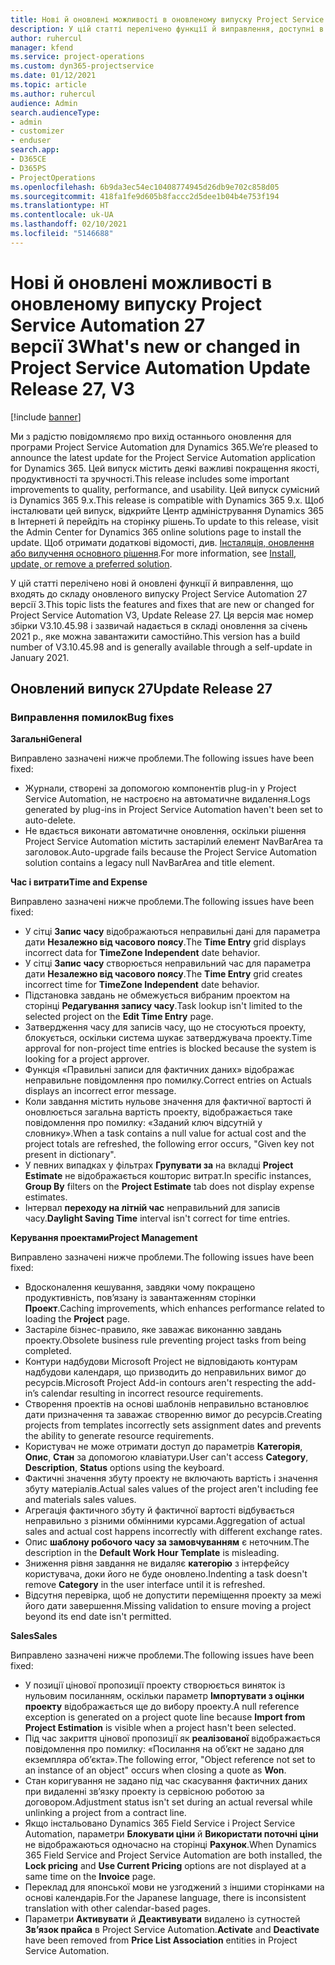 ```yaml
---
title: Нові й оновлені можливості в оновленому випуску Project Service Automation 27 версії 3
description: У цій статті перелічено функції й виправлення, доступні в оновленому випуску Project Service Automation 27 версії 3.
author: ruhercul
manager: kfend
ms.service: project-operations
ms.custom: dyn365-projectservice
ms.date: 01/12/2021
ms.topic: article
ms.author: ruhercul
audience: Admin
search.audienceType:
- admin
- customizer
- enduser
search.app:
- D365CE
- D365PS
- ProjectOperations
ms.openlocfilehash: 6b9da3ec54ec10408774945d26db9e702c858d05
ms.sourcegitcommit: 418fa1fe9d605b8faccc2d5dee1b04b4e753f194
ms.translationtype: HT
ms.contentlocale: uk-UA
ms.lasthandoff: 02/10/2021
ms.locfileid: "5146688"
---
```

# <a name="whats-new-or-changed-in-project-service-automation-update-release-27-v3"></a><span data-ttu-id="06faf-103">Нові й оновлені можливості в оновленому випуску Project Service Automation 27 версії 3</span><span class="sxs-lookup"><span data-stu-id="06faf-103">What's new or changed in Project Service Automation Update Release 27, V3</span></span>

[!include [banner](../includes/psa-now-project-operations.md)]

<span data-ttu-id="06faf-104">Ми з радістю повідомляємо про вихід останнього оновлення для програми Project Service Automation для Dynamics 365.</span><span class="sxs-lookup"><span data-stu-id="06faf-104">We’re pleased to announce the latest update for the Project Service Automation application for Dynamics 365.</span></span> <span data-ttu-id="06faf-105">Цей випуск містить деякі важливі покращення якості, продуктивності та зручності.</span><span class="sxs-lookup"><span data-stu-id="06faf-105">This release includes some important improvements to quality, performance, and usability.</span></span> <span data-ttu-id="06faf-106">Цей випуск сумісний із Dynamics 365 9.x.</span><span class="sxs-lookup"><span data-stu-id="06faf-106">This release is compatible with Dynamics 365 9.x.</span></span> <span data-ttu-id="06faf-107">Щоб інсталювати цей випуск, відкрийте Центр адміністрування Dynamics 365 в Інтернеті й перейдіть на сторінку рішень.</span><span class="sxs-lookup"><span data-stu-id="06faf-107">To update to this release, visit the Admin Center for Dynamics 365 online solutions page to install the update.</span></span> <span data-ttu-id="06faf-108">Щоб отримати додаткові відомості, див. [Інсталяція, оновлення або вилучення основного рішення](https://docs.microsoft.com/power-platform/admin/install-remove-preferred-solution).</span><span class="sxs-lookup"><span data-stu-id="06faf-108">For more information, see [Install, update, or remove a preferred solution](https://docs.microsoft.com/power-platform/admin/install-remove-preferred-solution).</span></span>

<span data-ttu-id="06faf-109">У цій статті перелічено нові й оновлені функції й виправлення, що входять до складу оновленого випуску Project Service Automation 27 версії 3.</span><span class="sxs-lookup"><span data-stu-id="06faf-109">This topic lists the features and fixes that are new or changed for Project Service Automation V3, Update Release 27.</span></span> <span data-ttu-id="06faf-110">Ця версія має номер збірки V3.10.45.98 і зазвичай надається в складі оновлення за січень 2021 р., яке можна завантажити самостійно.</span><span class="sxs-lookup"><span data-stu-id="06faf-110">This version has a build number of V3.10.45.98 and is generally available through a self-update in January 2021.</span></span>

## <a name="update-release-27"></a><span data-ttu-id="06faf-111">Оновлений випуск 27</span><span class="sxs-lookup"><span data-stu-id="06faf-111">Update Release 27</span></span>

### <a name="bug-fixes"></a><span data-ttu-id="06faf-112">Виправлення помилок</span><span class="sxs-lookup"><span data-stu-id="06faf-112">Bug fixes</span></span>

<span data-ttu-id="06faf-113">**Загальні**</span><span class="sxs-lookup"><span data-stu-id="06faf-113">**General**</span></span>

<span data-ttu-id="06faf-114">Виправлено зазначені нижче проблеми.</span><span class="sxs-lookup"><span data-stu-id="06faf-114">The following issues have been fixed:</span></span>

- <span data-ttu-id="06faf-115">Журнали, створені за допомогою компонентів plug-in у Project Service Automation, не настроєно на автоматичне видалення.</span><span class="sxs-lookup"><span data-stu-id="06faf-115">Logs generated by plug-ins in Project Service Automation haven't been set to auto-delete.</span></span>
- <span data-ttu-id="06faf-116">Не вдається виконати автоматичне оновлення, оскільки рішення Project Service Automation містить застарілий елемент NavBarArea та заголовок.</span><span class="sxs-lookup"><span data-stu-id="06faf-116">Auto-upgrade fails because the Project Service Automation solution contains a legacy null NavBarArea and title element.</span></span>

<span data-ttu-id="06faf-117">**Час і витрати**</span><span class="sxs-lookup"><span data-stu-id="06faf-117">**Time and Expense**</span></span>

<span data-ttu-id="06faf-118">Виправлено зазначені нижче проблеми.</span><span class="sxs-lookup"><span data-stu-id="06faf-118">The following issues have been fixed:</span></span>

- <span data-ttu-id="06faf-119">У сітці **Запис часу** відображаються неправильні дані для параметра дати **Незалежно від часового поясу**.</span><span class="sxs-lookup"><span data-stu-id="06faf-119">The **Time Entry** grid displays incorrect data for **TimeZone Independent** date behavior.</span></span>
- <span data-ttu-id="06faf-120">У сітці **Запис часу** створюється неправильний час для параметра дати **Незалежно від часового поясу**.</span><span class="sxs-lookup"><span data-stu-id="06faf-120">The **Time Entry** grid creates incorrect time for **TimeZone Independent** date behavior.</span></span>
- <span data-ttu-id="06faf-121">Підстановка завдань не обмежується вибраним проектом на сторінці **Редагування запису часу**.</span><span class="sxs-lookup"><span data-stu-id="06faf-121">Task lookup isn't limited to the selected project on the **Edit Time Entry** page.</span></span>
- <span data-ttu-id="06faf-122">Затвердження часу для записів часу, що не стосуються проекту, блокується, оскільки система шукає затверджувача проекту.</span><span class="sxs-lookup"><span data-stu-id="06faf-122">Time approval for non-project time entries is blocked because the system is looking for a project approver.</span></span>
- <span data-ttu-id="06faf-123">Функція «Правильні записи для фактичних даних» відображає неправильне повідомлення про помилку.</span><span class="sxs-lookup"><span data-stu-id="06faf-123">Correct entries on Actuals displays an incorrect error message.</span></span>
- <span data-ttu-id="06faf-124">Коли завдання містить нульове значення для фактичної вартості й оновлюється загальна вартість проекту, відображається таке повідомлення про помилку: «Заданий ключ відсутній у словнику».</span><span class="sxs-lookup"><span data-stu-id="06faf-124">When a task contains a null value for actual cost and the project totals are refreshed, the following error occurs, "Given key not present in dictionary".</span></span>
- <span data-ttu-id="06faf-125">У певних випадках у фільтрах **Групувати за** на вкладці **Project Estimate** не відображається кошторис витрат.</span><span class="sxs-lookup"><span data-stu-id="06faf-125">In specific instances, **Group By** filters on the **Project Estimate** tab does not display expense estimates.</span></span>
- <span data-ttu-id="06faf-126">Інтервал **переходу на літній час** неправильний для записів часу.</span><span class="sxs-lookup"><span data-stu-id="06faf-126">**Daylight Saving Time** interval isn't correct for time entries.</span></span>

<span data-ttu-id="06faf-127">**Керування проектами**</span><span class="sxs-lookup"><span data-stu-id="06faf-127">**Project Management**</span></span>

<span data-ttu-id="06faf-128">Виправлено зазначені нижче проблеми.</span><span class="sxs-lookup"><span data-stu-id="06faf-128">The following issues have been fixed:</span></span>

- <span data-ttu-id="06faf-129">Вдосконалення кешування, завдяки чому покращено продуктивність, пов’язану із завантаженням сторінки **Проект**.</span><span class="sxs-lookup"><span data-stu-id="06faf-129">Caching improvements, which enhances performance related to loading the **Project** page.</span></span>
- <span data-ttu-id="06faf-130">Застаріле бізнес-правило, яке заважає виконанню завдань проекту.</span><span class="sxs-lookup"><span data-stu-id="06faf-130">Obsolete business rule preventing project tasks from being completed.</span></span>
- <span data-ttu-id="06faf-131">Контури надбудови Microsoft Project не відповідають контурам надбудови календаря, що призводить до неправильних вимог до ресурсів.</span><span class="sxs-lookup"><span data-stu-id="06faf-131">Microsoft Project Add-in contours aren't respecting the add-in’s calendar resulting in incorrect resource requirements.</span></span>
- <span data-ttu-id="06faf-132">Створення проектів на основі шаблонів неправильно встановлює дати призначення та заважає створенню вимог до ресурсів.</span><span class="sxs-lookup"><span data-stu-id="06faf-132">Creating projects from templates incorrectly sets assignment dates and prevents the ability to generate resource requirements.</span></span>
- <span data-ttu-id="06faf-133">Користувач не може отримати доступ до параметрів **Категорія**, **Опис**, **Стан** за допомогою клавіатури.</span><span class="sxs-lookup"><span data-stu-id="06faf-133">User can't access **Category**, **Description**, **Status** options using the keyboard.</span></span>
- <span data-ttu-id="06faf-134">Фактичні значення збуту проекту не включають вартість і значення збуту матеріалів.</span><span class="sxs-lookup"><span data-stu-id="06faf-134">Actual sales values of the project aren't including fee and materials sales values.</span></span>
- <span data-ttu-id="06faf-135">Агрегація фактичного збуту й фактичної вартості відбувається неправильно з різними обмінними курсами.</span><span class="sxs-lookup"><span data-stu-id="06faf-135">Aggregation of actual sales and actual cost happens incorrectly with different exchange rates.</span></span>
- <span data-ttu-id="06faf-136">Опис **шаблону робочого часу за замовчуванням** є неточним.</span><span class="sxs-lookup"><span data-stu-id="06faf-136">The description in the **Default Work Hour Template** is misleading.</span></span>
- <span data-ttu-id="06faf-137">Зниження рівня завдання не видаляє **категорію** з інтерфейсу користувача, доки його не буде оновлено.</span><span class="sxs-lookup"><span data-stu-id="06faf-137">Indenting a task doesn't remove **Category** in the user interface until it is refreshed.</span></span>
- <span data-ttu-id="06faf-138">Відсутня перевірка, щоб не допустити переміщення проекту за межі його дати завершення.</span><span class="sxs-lookup"><span data-stu-id="06faf-138">Missing validation to ensure moving a project beyond its end date isn't permitted.</span></span>

<span data-ttu-id="06faf-139">**Sales**</span><span class="sxs-lookup"><span data-stu-id="06faf-139">**Sales**</span></span>

<span data-ttu-id="06faf-140">Виправлено зазначені нижче проблеми.</span><span class="sxs-lookup"><span data-stu-id="06faf-140">The following issues have been fixed:</span></span>

- <span data-ttu-id="06faf-141">У позиції цінової пропозиції проекту створюється виняток із нульовим посиланням, оскільки параметр **Імпортувати з оцінки проекту** відображається ще до вибору проекту.</span><span class="sxs-lookup"><span data-stu-id="06faf-141">A null reference exception is generated on a project quote line because **Import from Project Estimation** is visible when a project hasn't been selected.</span></span>
- <span data-ttu-id="06faf-142">Під час закриття цінової пропозиції як **реалізованої** відображається повідомлення про помилку: «Посилання на об’єкт не задано для екземпляра об’єкта».</span><span class="sxs-lookup"><span data-stu-id="06faf-142">The following error, "Object reference not set to an instance of an object" occurs when closing a quote as **Won**.</span></span>
- <span data-ttu-id="06faf-143">Стан коригування не задано під час скасування фактичних даних при видаленні зв’язку проекту із сервісною роботою за договором.</span><span class="sxs-lookup"><span data-stu-id="06faf-143">Adjustment status isn't set during an actual reversal while unlinking a project from a contract line.</span></span>
- <span data-ttu-id="06faf-144">Якщо інстальовано Dynamics 365 Field Service і Project Service Automation, параметри **Блокувати ціни** й **Використати поточні ціни** не відображаються одночасно на сторінці **Рахунок**.</span><span class="sxs-lookup"><span data-stu-id="06faf-144">When Dynamics 365 Field Service and Project Service Automation are both installed, the **Lock pricing** and **Use Current Pricing** options are not displayed at a same time on the **Invoice** page.</span></span>
- <span data-ttu-id="06faf-145">Переклад для японської мови не узгоджений з іншими сторінками на основі календарів.</span><span class="sxs-lookup"><span data-stu-id="06faf-145">For the Japanese language, there is inconsistent translation with other calendar-based pages.</span></span>
- <span data-ttu-id="06faf-146">Параметри **Активувати** й **Деактивувати** видалено із сутностей **Зв’язок прайса** в Project Service Automation.</span><span class="sxs-lookup"><span data-stu-id="06faf-146">**Activate** and **Deactivate** have been removed from **Price List Association** entities in Project Service Automation.</span></span>
